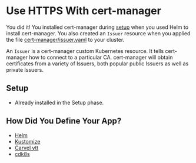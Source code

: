 # Use HTTPS With cert-manager

You did it! You installed cert-manager during [setup](/manuscript/setup/dev.md) when you used Helm to install cert-manager. You also created an `Issuer` resource when you applied the file [cert-manager/issuer.yaml](/cert-manager/issuer.yaml) to your cluster.

An `Issuer` is a cert-manager custom Kubernetes resource. It tells cert-manager how to connect to a particular CA. cert-manager will obtain certificates from a variety of Issuers, both popular public Issuers as well as private Issuers.

## Setup

* Already installed in the Setup phase.

## How Did You Define Your App?

* [Helm](cert-manager-helm.md)
* [Kustomize](cert-manager-kustomize.md)
* [Carvel ytt](cert-manager-carvel.md)
* [cdk8s](cert-manager-cdk8s.md)